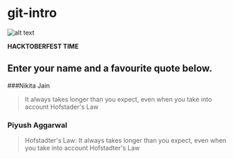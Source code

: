 # git-intro

![alt text](https://hacktoberfest.digitalocean.com/assets/hacktoberfest-2018-social-card-c8d2e1489f647f2e0a26e6f598adeb760872818905b34cd437afc7ac2857ceab.png "Logo Title Text 1")


**HACKTOBERFEST TIME**

## Enter your name and a favourite quote below.
###Nikita Jain
>It always takes longer than you expect, even when you take into account Hofstader's Law

### Piyush Aggarwal
> Hofstadter's Law: It always takes longer than you expect, even when you take into account Hofstadter's Law

